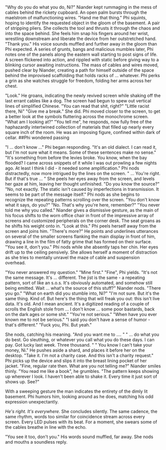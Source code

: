 
"Why do you do what you do, Ni?"
Niander kept rummaging in the mess of cables behind the rickety cupboard. 
An open palm bursts through the maelstrom of malfunctioning wires. 
"Hand me that thing."
Phi squints, hoping to identify the requested object in the gloom of the basement. A pair of stripping pliers. She collects the tool and thrusts it through the chaos and into the space behind. She feels him snap his fingers around her wrist, wrestling downstream and liberate the device from her outstretched hand. 
"Thank you." His voice sounds muffled and further away in the gloom than Phi expected. 
A series of grunts, bangs and malicious mumbles later, Phi notes one of the panels along the eastern wall starting to post signs of life. A screen flickered into action, and rippled with static before giving way to a blinking cursor awaiting instructions. 
The mass of cables and wires moved, pushed clear by Niander, creating a path for himself outside of the space behind the improvised scaffolding that holds racks of ... whatever. Phi perks a grin as she watches struggle for freedom, folding her arms across her chest. 

"Look." He groans, indicating the newly revived screen while shaking off the last errant cables like a dog. The screen had begun to spew out vertical lines of simplified Chinese. "You can read that shit, right?"
"Little racist there, Ni"
"Give me a break."
She did. Phi moved closer to the screen, to get a better look at the symbols fluttering across the monochrome screen. 
"What am I looking at?"
"You tell me", he responds, now fully free of the haphazardly intertwined collection of materials that filled up nearly every square inch of the room. He was an imposing figure, confined within dark of cellar. ##Phi wondered passing

"I ... don't know ..." Phi began responding. "It's an old dialect. I can read it, but I'm not sure what it means. Some of these sentences make no sense."
"It's something from before the levies broke. You know, when the bay flooded? I came across snippets of it while I was out prowling a few nights ago. At least I think I did - it needed some amplification."
Phi nods distractedly, now more intrigued by the lines on the screen. " ... You're right. But if that's true ... " She peels her eyes away from the screen, and levels her gaze at him, leaving her thought unfinished. 
"Do you know the source?"
"No, not exactly. The static isn't caused by imperfections in transmission. It seems to be part of the message itself."
Phi nods as she begins to recognize the repeating patterns scrolling over the screen. "You don't know what it says, do you?"
"No. That's why you're here, remember?"
"You never told me why you called."
Niander gives a dismissive gesture, as the main of his focus shifts to the worn office chair in front of the impressive array of screens and customized peripherals on the corner desk. The seat groans as he shifts his weight onto in. 
"Look at this."
Phi peels herself away from the screen and joins him. 
"There's more?"
He points and underlines utterances on several of the smaller screens flanking the main display in front of him, drawing a line in the film of fatty grime that has formed on their surface. "You see it, don't you."
Phi nods while she absently taps her chin. Her eyes drift up to the ceiling pensively. She allows herself a moment of distraction as she tries to mentally unravel the maze of cable and suspension overhead. 

"You never answered my question."
"Mine first."
"Fine", Phi yields. "It's not the same message. It's ... different. The jist is the same - a repeating pattern, sort of like an s.o.s. It's obviously automated, and somehow still being emitted. Wait ... what's the source of this stuff?"
Niander nods. "There you go."
"What on earth did you stumble into, Ni?" 
"I'm not sure. But it's the same thing. Kind of. But here's the thing that will freak you out: this isn't live data. It's old. And I mean ancient. It's a digitized reading of a couple of scrolls the English stole from ... I don't know ... some poor bastards, back on the dark ages or some shit."
"You're not serious."
"When have you ever known me to not be serious."
"I said you don't have a sense of humor - that's different."
"Fuck you, Phi. But yeah."

She nods, catching his meaning. "And you want me to .... "
" ... do what you do best. Go sleuthing, or whatever you call what you do these days. I can pay. Got lucky last week. Three thousand. "
" You know I can't take your money, Ni."
He pushes aside a shard, and places it before her on the desktop. "Take it. I'm not a charity case. And this isn't a charity request."
Phi picks up the device and slips it into the breast lining pocket of her jacket. "Fine, regular rate then. What are you not telling me?"
Niander smiles thinly. "You read me like a book", he grumbles. "The pattern keeps showing up wherever I look. I haven't been able to shake it. Every time it just sort of shows up. See?"

With a sweeping gesture the man indicates the entirety of the dimly lit basement. Phi humors him, looking around as he does, matching his odd expression unexpectantly. 

*He's right. It's everywhere.* She concludes silently. The same cadence, the same rhythm, words too similar for coincidence stream across every screen. Every LED pulses with its beat. For a moment, she swears some of the cables breathe in line with the echo.

"You see it too, don't you." His words sound muffled, far away. She nods and mouths a soundless reply. 
